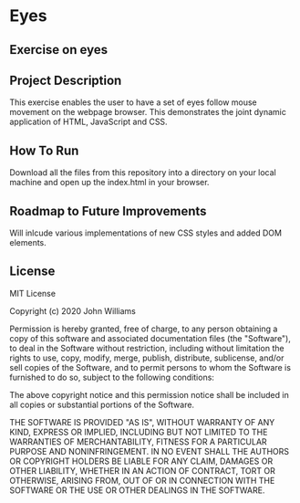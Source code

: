 # Eyes
## Exercise on eyes


## Project Description
This exercise enables the user to have a set of eyes follow mouse movement on the webpage browser. This demonstrates the joint dynamic application of HTML, JavaScript and CSS.   

## How To Run
Download all the files from this repository into a directory on your local machine and open up the index.html in your browser. 

## Roadmap to Future Improvements
Will inlcude various implementations of new CSS styles and added DOM elements.

## License
MIT License

Copyright (c) 2020 John Williams

Permission is hereby granted, free of charge, to any person obtaining a copy
of this software and associated documentation files (the "Software"), to deal
in the Software without restriction, including without limitation the rights
to use, copy, modify, merge, publish, distribute, sublicense, and/or sell
copies of the Software, and to permit persons to whom the Software is
furnished to do so, subject to the following conditions:

The above copyright notice and this permission notice shall be included in all
copies or substantial portions of the Software.

THE SOFTWARE IS PROVIDED "AS IS", WITHOUT WARRANTY OF ANY KIND, EXPRESS OR
IMPLIED, INCLUDING BUT NOT LIMITED TO THE WARRANTIES OF MERCHANTABILITY,
FITNESS FOR A PARTICULAR PURPOSE AND NONINFRINGEMENT. IN NO EVENT SHALL THE
AUTHORS OR COPYRIGHT HOLDERS BE LIABLE FOR ANY CLAIM, DAMAGES OR OTHER
LIABILITY, WHETHER IN AN ACTION OF CONTRACT, TORT OR OTHERWISE, ARISING FROM,
OUT OF OR IN CONNECTION WITH THE SOFTWARE OR THE USE OR OTHER DEALINGS IN THE
SOFTWARE.
